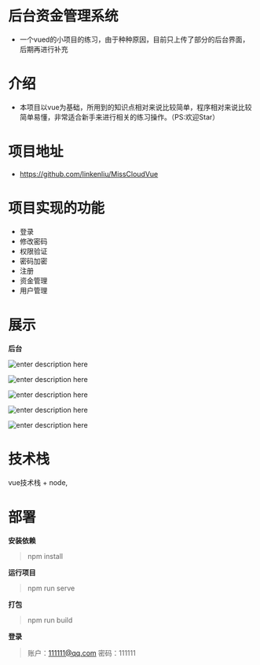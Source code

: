 # 后台资金管理系统
* 一个vued的小项目的练习，由于种种原因，目前只上传了部分的后台界面，后期再进行补充


# 介绍
* 本项目以vue为基础，所用到的知识点相对来说比较简单，程序相对来说比较简单易懂，非常适合新手来进行相关的练习操作。（PS:欢迎Star）
# 项目地址

* <a target="_blank" href="https://github.com/linkenliu/MissCloudVue">https://github.com/linkenliu/MissCloudVue</a>



# 项目实现的功能

 - 登录
- 修改密码
- 权限验证
- 密码加密
- 注册
- 资金管理
- 用户管理


# 展示

**后台**

![enter description here](https://gitee.com/qyd_9/nodebook_image/raw/master/小书匠/2019912mb_01.png)

![enter description here](https://gitee.com/qyd_9/nodebook_image/raw/master/小书匠/2019912mb_02.png)

![enter description here](https://gitee.com/qyd_9/nodebook_image/raw/master/小书匠/2019912mb_03.png)

![enter description here](https://gitee.com/qyd_9/nodebook_image/raw/master/小书匠/2019912mb_04.png)

![enter description here](https://gitee.com/qyd_9/nodebook_image/raw/master/小书匠/2019912mb_05.png)




# 技术栈
vue技术栈 + node,



# 部署

**安装依赖**
> npm install

**运行项目**

>npm  run serve

**打包**
>npm run build


**登录**
>账户：111111@qq.com
>密码：111111




